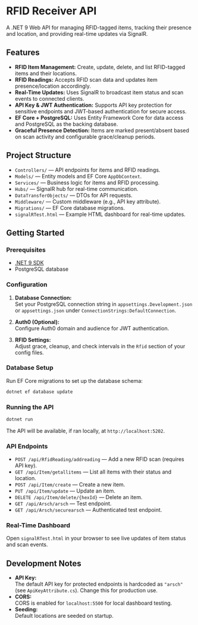 # RFID Receiver API

A .NET 9 Web API for managing RFID-tagged items, tracking their presence and location, and providing real-time updates via SignalR.

## Features

- **RFID Item Management:** Create, update, delete, and list RFID-tagged items and their locations.
- **RFID Readings:** Accepts RFID scan data and updates item presence/location accordingly.
- **Real-Time Updates:** Uses SignalR to broadcast item status and scan events to connected clients.
- **API Key & JWT Authentication:** Supports API key protection for sensitive endpoints and JWT-based authentication for secure access.
- **EF Core + PostgreSQL:** Uses Entity Framework Core for data access and PostgreSQL as the backing database.
- **Graceful Presence Detection:** Items are marked present/absent based on scan activity and configurable grace/cleanup periods.

## Project Structure

- `Controllers/` — API endpoints for items and RFID readings.
- `Models/` — Entity models and EF Core `AppDbContext`.
- `Services/` — Business logic for items and RFID processing.
- `Hubs/` — SignalR hub for real-time communication.
- `DataTransferObjects/` — DTOs for API requests.
- `Middleware/` — Custom middleware (e.g., API key attribute).
- `Migrations/` — EF Core database migrations.
- `signalRTest.html` — Example HTML dashboard for real-time updates.

## Getting Started

### Prerequisites

- [.NET 9 SDK](https://dotnet.microsoft.com/download)
- PostgreSQL database

### Configuration

1. **Database Connection:**  
   Set your PostgreSQL connection string in `appsettings.Development.json` or `appsettings.json` under `ConnectionStrings:DefaultConnection`.

2. **Auth0 (Optional):**  
   Configure Auth0 domain and audience for JWT authentication.

3. **RFID Settings:**  
   Adjust grace, cleanup, and check intervals in the `Rfid` section of your config files.

### Database Setup

Run EF Core migrations to set up the database schema:

```sh
dotnet ef database update
```

### Running the API

```sh
dotnet run
```

The API will be available, if ran locally, at `http://localhost:5202`.

### API Endpoints

- `POST /api/RfidReading/addreading` — Add a new RFID scan (requires API key).
- `GET /api/Item/getallitems` — List all items with their status and location.
- `POST /api/Item/create` — Create a new item.
- `PUT /api/Item/update` — Update an item.
- `DELETE /api/Item/delete/{hexId}` — Delete an item.
- `GET /api/Arsch/arsch` — Test endpoint.
- `GET /api/Arsch/securearsch` — Authenticated test endpoint.

### Real-Time Dashboard

Open `signalRTest.html` in your browser to see live updates of item status and scan events.

## Development Notes

- **API Key:**  
  The default API key for protected endpoints is hardcoded as `"arsch"` (see `ApiKeyAttribute.cs`). Change this for production use.
- **CORS:**  
  CORS is enabled for `localhost:5500` for local dashboard testing.
- **Seeding:**  
  Default locations are seeded on startup.